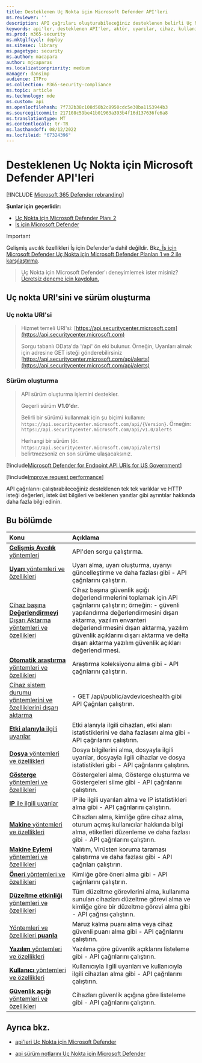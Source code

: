 ```yaml
---
title: Desteklenen Uç Nokta için Microsoft Defender API'leri
ms.reviewer: ''
description: API çağrıları oluşturabileceğiniz desteklenen belirli Uç Nokta için Microsoft Defender varlıkları hakkında bilgi edinin.
keywords: api'ler, desteklenen API'ler, aktör, uyarılar, cihaz, kullanıcı, etki alanı, ip, dosya, gelişmiş sorgular, gelişmiş tehdit avcılığı
ms.prod: m365-security
ms.mktglfcycl: deploy
ms.sitesec: library
ms.pagetype: security
ms.author: macapara
author: mjcaparas
ms.localizationpriority: medium
manager: dansimp
audience: ITPro
ms.collection: M365-security-compliance
ms.topic: article
ms.technology: mde
ms.custom: api
ms.openlocfilehash: 7f732b38c108d50b2c8950cdc5e30ba1153944b3
ms.sourcegitcommit: 217108c59be41b01963a393b4f16d137636fe6a8
ms.translationtype: MT
ms.contentlocale: tr-TR
ms.lasthandoff: 08/12/2022
ms.locfileid: "67324396"
---
```

# <a name="supported-microsoft-defender-for-endpoint-apis"></a>Desteklenen Uç Nokta için Microsoft Defender API'leri

[!INCLUDE [Microsoft 365 Defender rebranding](../../includes/microsoft-defender.md)]

**Şunlar için geçerlidir:** 
- [Uç Nokta için Microsoft Defender Planı 2](https://go.microsoft.com/fwlink/?linkid=2154037)
- [İş için Microsoft Defender](../defender-business/index.yml)

> [!IMPORTANT]
> Gelişmiş avcılık özellikleri İş için Defender'a dahil değildir. Bkz[. İş için Microsoft Defender Uç Nokta için Microsoft Defender Planları 1 ve 2 ile karşılaştırma](../defender-business/compare-mdb-m365-plans.md#compare-microsoft-defender-for-business-to-microsoft-defender-for-endpoint-plans-1-and-2).


> Uç Nokta için Microsoft Defender'ı deneyimlemek ister misiniz? [Ücretsiz deneme için kaydolun.](https://signup.microsoft.com/create-account/signup?products=7f379fee-c4f9-4278-b0a1-e4c8c2fcdf7e&ru=https://aka.ms/MDEp2OpenTrial?ocid=docs-wdatp-exposedapis-abovefoldlink)

## <a name="endpoint-uri-and-versioning"></a>Uç nokta URI'sini ve sürüm oluşturma

### <a name="endpoint-uri"></a>Uç nokta URI'si

> Hizmet temeli URI'si: [https://api.securitycenter.microsoft.com](https://api.securitycenter.microsoft.com)
>
> Sorgu tabanlı OData'da '/api' ön eki bulunur. Örneğin, Uyarıları almak için adresine GET isteği gönderebilirsiniz [https://api.securitycenter.microsoft.com/api/alerts](https://api.securitycenter.microsoft.com/api/alerts)

### <a name="versioning"></a>Sürüm oluşturma

> API sürüm oluşturma işlemini destekler.
>
> Geçerli sürüm **V1.0'dır**.
>
> Belirli bir sürümü kullanmak için şu biçimi kullanın: `https://api.securitycenter.microsoft.com/api/{Version}`. Örneğin: `https://api.securitycenter.microsoft.com/api/v1.0/alerts`
>
> Herhangi bir sürüm (ör. `https://api.securitycenter.microsoft.com/api/alerts`) belirtmezseniz en son sürüme ulaşacaksınız.

[!include[Microsoft Defender for Endpoint API URIs for US Government](../../includes/microsoft-defender-api-usgov.md)]

[!include[Improve request performance](../../includes/improve-request-performance.md)]

API çağrılarını çalıştırabileceğiniz desteklenen tek tek varlıklar ve HTTP isteği değerleri, istek üst bilgileri ve beklenen yanıtlar gibi ayrıntılar hakkında daha fazla bilgi edinin.

## <a name="in-this-section"></a>Bu bölümde

Konu | Açıklama
:---|:---
[**Gelişmiş Avcılık** yöntemleri](run-advanced-query-api.md) | API'den sorgu çalıştırma.
[**Uyarı** yöntemleri ve özellikleri](alerts.md) | Uyarı alma, uyarı oluşturma, uyarıyı güncelleştirme ve daha fazlası gibi \- API çağrılarını çalıştırın.
[Cihaz başına **Değerlendirmeyi** Dışarı Aktarma yöntemleri ve özellikleri](get-assessment-methods-properties.md) | Cihaz başına güvenlik açığı değerlendirmelerini toplamak için API çağrılarını çalıştırın; örneğin: \- güvenli yapılandırma değerlendirmesini dışarı aktarma, yazılım envanteri değerlendirmesini dışarı aktarma, yazılım güvenlik açıklarını dışarı aktarma ve delta dışarı aktarma yazılım güvenlik açıkları değerlendirmesi.
[**Otomatik araştırma** yöntemleri ve özellikleri](investigation.md) | Araştırma koleksiyonu alma gibi \- API çağrılarını çalıştırın.
[Cihaz sistem durumu yöntemlerini ve özelliklerini dışarı aktarma](device-health-api-methods-properties.md) | - GET /api/public/avdeviceshealth gibi API Çağrıları çalıştırın.
[**Etki alanıyla** ilgili uyarılar](get-domain-related-alerts.md) | Etki alanıyla ilgili cihazları, etki alanı istatistiklerini ve daha fazlasını alma gibi \- API çağrılarını çalıştırın.
[**Dosya** yöntemleri ve özellikleri](files.md) | Dosya bilgilerini alma, dosyayla ilgili uyarılar, dosyayla ilgili cihazlar ve dosya istatistikleri gibi \- API çağrılarını çalıştırın.
[**Gösterge** yöntemleri ve özellikleri](ti-indicator.md) | Göstergeleri alma, Gösterge oluşturma ve Göstergeleri silme gibi \- API çağrılarını çalıştırın.
[**IP** ile ilgili uyarılar](get-ip-related-alerts.md) | IP ile ilgili uyarıları alma ve IP istatistikleri alma gibi \- API çağrılarını çalıştırın.
[**Makine** yöntemleri ve özellikleri](machine.md) | Cihazları alma, kimliğe göre cihaz alma, oturum açmış kullanıcılar hakkında bilgi alma, etiketleri düzenleme ve daha fazlası gibi \- API çağrılarını çalıştırın.
[**Makine Eylemi** yöntemleri ve özellikleri](machineaction.md) | Yalıtım, Virüsten koruma taraması çalıştırma ve daha fazlası gibi \- API çağrıları çalıştırın.
[**Öneri** yöntemleri ve özellikleri](recommendation.md) | Kimliğe göre öneri alma gibi \- API çağrılarını çalıştırın.
[**Düzeltme etkinliği** yöntemleri ve özellikleri](get-remediation-methods-properties.md) | Tüm düzeltme görevlerini alma, kullanıma sunulan cihazları düzeltme görevi alma ve kimliğe göre bir düzeltme görevi alma gibi \- API çağrısı çalıştırın.
[Yöntemleri ve özellikleri **puanla**](score.md) | Maruz kalma puanı alma veya cihaz güvenli puanı alma gibi \- API çağrılarını çalıştırın.
[**Yazılım** yöntemleri ve özellikleri](software.md) | Yazılıma göre güvenlik açıklarını listeleme gibi \- API çağrılarını çalıştırın.
[**Kullanıcı** yöntemleri ve özellikleri](user.md) | Kullanıcıyla ilgili uyarıları ve kullanıcıyla ilgili cihazları alma gibi \- API çağrılarını çalıştırın.
[**Güvenlik açığı** yöntemleri ve özellikleri](vulnerability.md) | Cihazları güvenlik açığına göre listeleme gibi \- API çağrılarını çalıştırın.

## <a name="see-also"></a>Ayrıca bkz.

- [api'leri Uç Nokta için Microsoft Defender](apis-intro.md)

- [api sürüm notlarını Uç Nokta için Microsoft Defender](api-release-notes.md)
